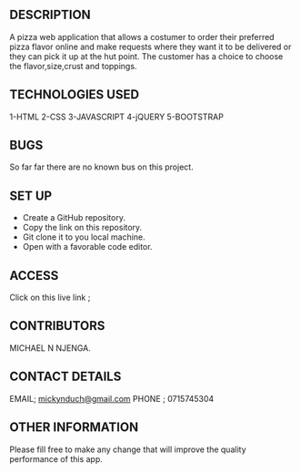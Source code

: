 ## DESCRIPTION
A pizza web application that allows a costumer to order their preferred pizza flavor online and make requests where they want it to be delivered or they can pick it up at the hut point.
The customer has a choice to choose the flavor,size,crust and toppings.

## TECHNOLOGIES USED
1-HTML
2-CSS
3-JAVASCRIPT
4-jQUERY
5-BOOTSTRAP

## BUGS

So far far there are no known bus on this project.

## SET UP
* Create a GitHub repository.
* Copy the link on this repository.
* Git clone it to you local machine.
* Open with a favorable code editor.

## ACCESS

Click on this live link ;


## CONTRIBUTORS

MICHAEL N NJENGA.

## CONTACT DETAILS

EMAIL; mickynduch@gmail.com
PHONE ; 0715745304

## OTHER INFORMATION

Please fill free to make any change that will improve the quality performance of this app.
